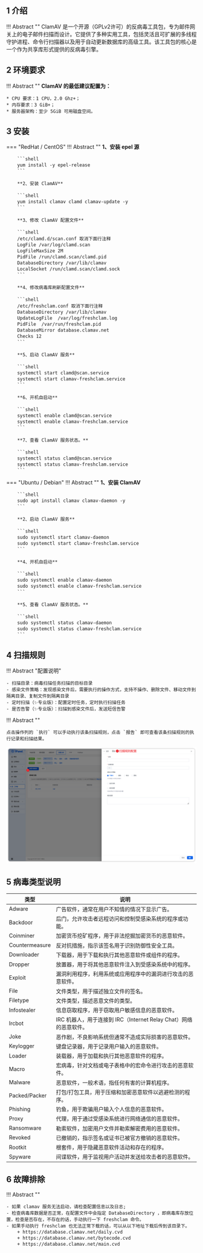 
## 1 介绍

!!! Abstract ""
    ClamAV 是一个开源（GPLv2许可）的反病毒工具包，专为邮件网关上的电子邮件扫描而设计。它提供了多种实用工具，包括灵活且可扩展的多线程守护进程、命令行扫描器以及用于自动更新数据库的高级工具。该工具包的核心是一个作为共享库形式提供的反病毒引擎。

## 2 环境要求

!!! Abstract ""
    **ClamAV 的最低建议配置为：**

    * CPU 要求：1 CPU，2.0 Ghz+；
    * 内存要求：3 GiB+；
    * 服务器架构：至少 5GiB 可用磁盘空间。

## 3 安装

=== "RedHat / CentOS"
    !!! Abstract ""
        **1、安装 epel 源**

        ```shell
        yum install -y epel-release
        ```

        **2、安装 ClamAV**
        
        ```shell
        yum install clamav clamd clamav-update -y
        ```

        **3、修改 ClamAV 配置文件**
        
        ```shell
        /etc/clamd.d/scan.conf 取消下面行注释
        LogFile /var/log/clamd.scan
        LogFileMaxSize 2M
        PidFile /run/clamd.scan/clamd.pid
        DatabaseDirectory /var/lib/clamav
        LocalSocket /run/clamd.scan/clamd.sock
        ```

        **4、修改病毒库刷新配置文件**
        
        ```shell
        /etc/freshclam.conf 取消下面行注释
        DatabaseDirectory /var/lib/clamav
        UpdateLogFile  /var/log/freshclam.log
        PidFile  /var/run/freshclam.pid
        DatabaseMirror database.clamav.net
        Checks 12
        ```

        **5、启动 ClamAV 服务**
        
        ```shell
        systemctl start clamd@scan.service
        systemctl start clamav-freshclam.service
        ```
        
        **6、开机自启动**

        ```shell
        systemctl enable clamd@scan.service
        systemctl enable clamav-freshclam.service
        ```
        
        **7、查看 ClamAV 服务状态。**

        ```shell
        systemctl status clamd@scan.service
        systemctl status clamav-freshclam.service
        ```

=== "Ubuntu / Debian"
    !!! Abstract ""
        **1、安装 ClamAV**
        
        ```shell
        sudo apt install clamav clamav-daemon -y
        ```

        **2、启动 ClamAV 服务**
        
        ```shell
        sudo systemctl start clamav-daemon
        sudo systemctl start clamav-freshclam.service
        ```
        
        **4、开机自启动**

        ```shell
        sudo systemctl enable clamav-daemon
        sudo systemctl enable clamav-freshclam.service
        ```
        
        **5、查看 ClamAV 服务状态。**

        ```shell
        sudo systemctl status clamav-daemon
        sudo systemctl status clamav-freshclam.service
        ```

## 4 扫描规则

!!! Abstract "配置说明"

    - 扫描目录：病毒扫描任务扫描的目标目录
    - 感染文件策略：发现感染文件后，需要执行的操作方式，支持不操作、删除文件、移动文件到隔离目录、复制文件到隔离目录
    - 定时扫描（✨专业版）：配置定时任务，定时执行扫描任务
    - 是否告警（✨专业版）：扫描到感染文件后，发送短信告警

!!! Abstract ""

    点击操作列的 `执行` 可以手动执行该条扫描规则，点击 `报告` 即可查看该条扫描规则的执行记录和扫描结果。

![img.png](../../img/toolbox/clam_create_rule.png)

## 5 病毒类型说明

|类型|说明|
| ----- | ---- |
|Adware|广告软件，通常在用户不知情的情况下显示广告。|
|Backdoor|后门，允许攻击者远程访问和控制受感染系统的程序或功能。|
|Coinminer|加密货币挖矿程序，用于非法挖掘加密货币的恶意软件。|
|Countermeasure|反对抗措施，指示该签名用于识别防御性安全工具。|
|Downloader|下载器，用于下载和执行其他恶意软件或组件的程序。|
|Dropper|放置器，用于将其他恶意软件注入到受感染系统中的程序。|
|Exploit|漏洞利用程序，利用系统或应用程序中的漏洞进行攻击的恶意软件。|
|File|文件类型，用于描述独立文件的签名。|
|Filetype|文件类型，描述恶意文件的类型。|
|Infostealer|信息窃取程序，用于窃取用户敏感信息的恶意软件。|
|Ircbot|IRC 机器人，用于连接到 IRC（Internet Relay Chat）网络的恶意软件。|
|Joke|恶作剧，不良影响系统但通常不造成实际损害的恶意软件。|
|Keylogger|键盘记录器，用于记录用户输入的恶意软件。|
|Loader|装载器，用于加载和执行其他恶意软件的程序。|
|Macro|宏病毒，针对文档或电子表格中的宏命令进行攻击的恶意软件。|
|Malware|恶意软件，一般术语，指任何有害的计算机程序。|
|Packed/Packer|打包/打包工具，用于压缩和加密恶意软件以逃避检测的程序。|
|Phishing|钓鱼，用于欺骗用户输入个人信息的恶意软件。|
|Proxy|代理，用于通过受感染系统进行网络通信的恶意软件。|
|Ransomware|勒索软件，加密用户文件并勒索解密费用的恶意软件。|
|Revoked|已撤销的，指示签名或证书已被官方撤销的恶意软件。|
|Rootkit|根套件，用于隐藏恶意软件活动和存在的程序。|
|Spyware|间谍软件，用于监视用户活动并发送给攻击者的恶意软件。|

## 6 故障排除

!!! Abstract ""

    - 如果 clamav 服务无法启动，请检查配置信息以及日志;
    - 检查病毒库数据是否正常，在配置文件中会指定 DatabaseDirectory ，即病毒库存放位置，检查是否存在，不存在的话，手动执行一下 freshclam 命令。
    - 如果手动执行 freshclam 也无法正常下载的话，可以从以下地址下载后传到该目录下。
        + https://database.clamav.net/daily.cvd
        + https://database.clamav.net/bytecode.cvd
        + https://database.clamav.net/main.cvd